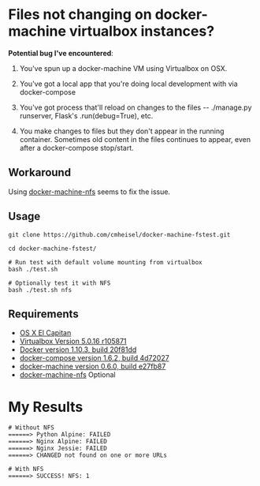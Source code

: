 Files not changing on docker-machine virtualbox instances?
=============================================================

**Potential bug I've encountered**:

1. You've spun up a docker-machine VM using Virtualbox on OSX.

2. You've got a local app that you're doing local development with via docker-compose

3. You've got process that'll reload on changes to the files -- ./manage.py runserver, Flask's .run(debug=True), etc.

4. You make changes to files but they don't appear in the running container. Sometimes old content in the files continues to appear, even after a docker-compose stop/start.

Workaround
--------------

Using [docker-machine-nfs](https://github.com/adlogix/docker-machine-nfs) seems to fix the issue.


Usage
--------
```
git clone https://github.com/cmheisel/docker-machine-fstest.git

cd docker-machine-fstest/

# Run test with default volume mounting from virtualbox
bash ./test.sh

# Optionally test it with NFS
bash ./test.sh nfs
```

Requirements
---------------
* [OS X El Capitan](https://itunes.apple.com/us/app/os-x-el-capitan/id1018109117?mt=12)
* [Virtualbox Version 5.0.16 r105871](https://www.virtualbox.org/wiki/Downloads)
* [Docker version 1.10.3, build 20f81dd](https://docs.docker.com/engine/installation/mac/)
* [docker-compose version 1.6.2, build 4d72027](https://docs.docker.com/compose/)
* [docker-machine version 0.6.0, build e27fb87](https://docs.docker.com/machine/)
* [docker-machine-nfs](https://github.com/adlogix/docker-machine-nfs) Optional


My Results
=============
```
# Without NFS
======> Python Alpine: FAILED
======> Nginx Alpine: FAILED
======> Nginx Jessie: FAILED
======> CHANGED not found on one or more URLs

# With NFS
======> SUCCESS! NFS: 1
```
